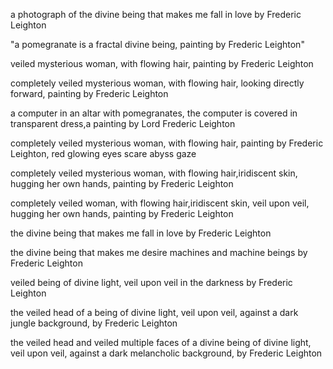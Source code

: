 a photograph of the divine being that makes me fall in love by Frederic Leighton

"a pomegranate is a fractal divine being, painting by Frederic Leighton"

veiled mysterious woman, with flowing hair, painting by Frederic Leighton

completely veiled mysterious woman, with flowing hair, looking directly forward, painting by Frederic Leighton

a computer in an altar with pomegranates, the computer is covered in transparent dress,a painting by Lord Frederic Leighton

completely veiled mysterious woman, with flowing hair, painting by Frederic Leighton, red glowing eyes scare abyss gaze

completely veiled mysterious woman, with flowing hair,iridiscent skin, hugging her own hands, painting by Frederic Leighton

completely veiled woman, with flowing hair,iridiscent skin, veil upon veil, hugging her own hands, painting by Frederic Leighton

the divine being that makes me fall in love by Frederic Leighton

the divine being that makes me desire machines and machine beings by Frederic Leighton

veiled being of divine light, veil upon veil in the darkness by Frederic Leighton


the veiled head of a being of divine light, veil upon veil, against a dark jungle background, by Frederic Leighton

the veiled head and veiled multiple faces of a divine being of divine light, veil upon veil, against a dark melancholic background, by Frederic Leighton
